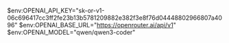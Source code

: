 $env:OPENAI_API_KEY="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"
$env:OPENAI_BASE_URL="https://openrouter.ai/api/v1"
$env:OPENAI_MODEL="qwen/qwen3-coder"
